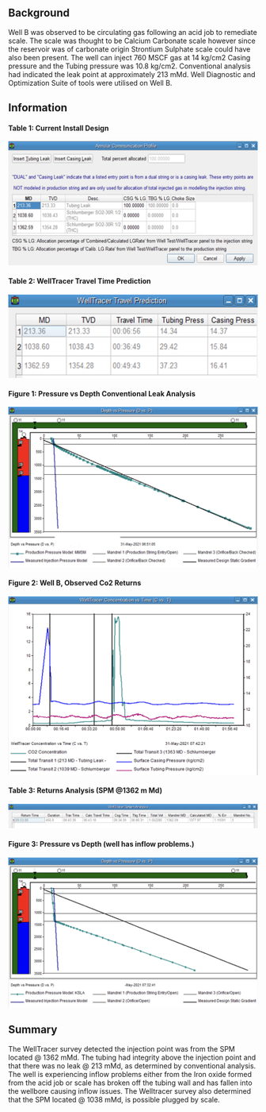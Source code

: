 ## Background
Well B was observed to be circulating gas following an acid job to remediate scale. The scale was thought to be Calcium Carbonate scale however since the reservoir was of carbonate origin Strontium Sulphate scale could have also been present. The well can inject 760 MSCF gas at 14 kg/cm2 Casing pressure and the Tubing pressure was 10.8 kg/cm2. Conventional analysis had indicated the leak point at approximately 213 mMd. Well Diagnostic and Optimization Suite of tools were utilised on Well B.


## Information
#### Table 1: Current Install Design
![table1](./table1.png)

#### Table 2: WellTracer Travel Time Prediction
![table2](./table2.png)

#### Figure 1: Pressure vs Depth Conventional Leak Analysis
![picture1](./img1.png)

#### Figure 2: Well B, Observed Co2 Returns
![picture2](./img2.png)

#### Table 3: Returns Analysis (SPM @1362 m Md)
![table3](./table3.png)

#### Figure 3: Pressure vs Depth (well has inflow problems.)
![picture3](./img3.png)


## Summary
The WellTracer survey detected the injection point was from the SPM located @ 1362 mMd. The tubing had integrity above the injection point and that there was no leak @ 213 mMd, as determined by conventional analysis. The well is experiencing inflow problems either from the Iron oxide formed from the acid job or scale has broken off the tubing wall and has fallen into the wellbore causing inflow issues. The Welltracer survey also determined that the SPM located @ 1038 mMd, is possible plugged by scale.